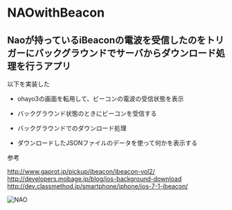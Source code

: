 # NAOwithBeacon

Naoが持っているiBeaconの電波を受信したのをトリガーにバックグラウンドでサーバからダウンロード処理を行うアプリ
---
以下を実装した
* ohayo3の画面を転用して、ビーコンの電波の受信状態を表示
* バックグラウンド状態のときにビーコンを受信する
* バックグラウンドでのダウンロード処理

* ダウンロードしたJSONファイルのデータを使って何かを表示する

参考


http://www.gaprot.jp/pickup/ibeacon/ibeacon-vol2/  
http://developers.mobage.jp/blog/ios-background-download  
http://dev.classmethod.jp/smartphone/iphone/ios-7-1-ibeacon/


![NAO](http://172.18.12.20/gitbucket/s-takai/NAOwithBeacon/blob/master/BackGroundDownloadOnReceivingBeacon/Images.xcassets/NAOImage.imageset/S%C3%A9lection%2012.jpg?raw=true)
